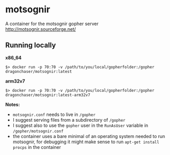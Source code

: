 # motsognir

A container for the motsognir gopher server http://motsognir.sourceforge.net/

## Running locally

**x86_64**

```
$> docker run -p 70:70 -v /path/to/you/local/gopherfolder:/gopher dragonchaser/motsognir:latest 
```

**arm32v7**

```
$> docker run -p 70:70 -v /path/to/you/local/gopherfolder:/gopher dragonchaser/motsognir:latest-arm32v7 
```

**Notes:** 
- `motsognir.conf` needs to live in `/gopher`
- I suggest serving files from a subdirectory of `/gopher`
- I suggest also to use the `gopher` user in the `RunAsUser` variable in `/gopher/motsognir.conf`
- the container uses a bare minimal of an operating system needed to run
  motsognir, for debugging it might make sense to run `apt-get install procps`
  in the container
